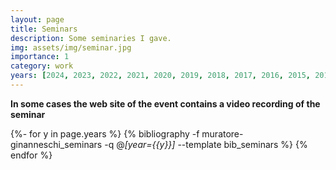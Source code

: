 ```yaml
---
layout: page
title: Seminars 
description: Some seminaries I gave.
img: assets/img/seminar.jpg
importance: 1
category: work
years: [2024, 2023, 2022, 2021, 2020, 2019, 2018, 2017, 2016, 2015, 2014, 2013, 2012, 2011, 2010, 2009, 2008, 2007, 2006, 2005, 2004, 2003]
---
```


<div class="info">
<strong> In some cases the web site of the event contains a video recording of the seminar </strong>
</div>

<div class="publications">


{%- for y in page.years %}
  {% bibliography -f muratore-ginanneschi_seminars -q @*[year={{y}}]* --template bib_seminars %}
{% endfor %}

</div>

